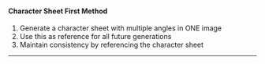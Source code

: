 #### Character Sheet First Method
1. Generate a character sheet with multiple angles in ONE image
2. Use this as reference for all future generations
3. Maintain consistency by referencing the character sheet

---
